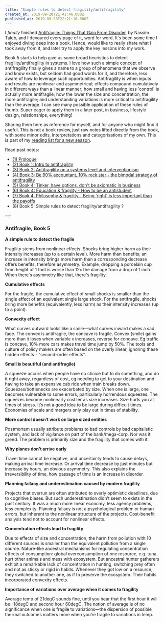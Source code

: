 ```yaml
---
title: "Simple rules to detect fragility/antifragility"
created_at: 2019-09-28T21:42:46.000Z
published_at: 2019-09-28T22:21:10.000Z
---
```

I _finally_ finished [Antifragile: Things That Gain From Disorder](https://www.amazon.com/Antifragile-Things-That-Disorder-Incerto/dp/0812979680), by Nassim Taleb, and I devoured every page of it, word for word. It's been some time I enjoyed diving deep into a book. Hence, would like to really share what I took away from it, and later try to apply the key lessons into my work.

  

Book 5 starts to help give us some broad heuristics to detect fragility/antifragility in systems. I love how such a simple concept of antifragility finally gives a name to a group of phenomena that we observe and know exists, but seldom had good words for it, and therefore, less aware of how to leverage such opportunities. Antifragility is when inputs and results are nonlinear and asymmetrical; effects compound cumulatively in different ways than a linear manner; how small and having less 'control' is actually more antifragile; how the lower the size and concentration, the more antifragile; and understanding variations is more critical to antifragility than the average. I can see many possible application of these rules of thumb. Super eager to apply them in a later post, in business, lifestyle design, relationships, everything! 

  

Sharing them here as reference for myself, and for anyone who might find it useful. This is not a book review, just raw notes lifted directly from the book, with some minor edits, interpretations and categorisations of my own. This is part of my [reading list for a new season](https://200wordsaday.com/words/reading-list-for-a-new-season-220315d233ada32ec9).

  

Read past notes:

*   [(1) Prologue](https://200wordsaday.com/words/do-you-want-to-be-a-candle-or-a-fire-antifragile-things-that-gain-from-disorder-1-261425d691d7909137)
*   [(2) Book 1: Intro to antifragility](https://200wordsaday.com/words/what-is-antifragility-antifragile-things-that-gain-from-disorder-2-275325d84d9d21b042) 
*   [(3) Book 2: Antifragility on a systems level and interventionism](https://200wordsaday.com/words/antifragile-systems-interventionism-antifragile-things-that-gain-from-disorder-3-275785d86353a03c84) 
*   [(4) Book 3: Be 90% accountant, 10% rock star - the bimodal strategy of antifragility](https://200wordsaday.com/words/be-90-accountant-10-rockstar-the-bimodal-strategy-of-antifragility-277705d8a1cf54c49c)
*   [(5) Book 4: Tinker, have options, don't be axiomatic in business](https://200wordsaday.com/words/tinker-have-options-and-don-t-be-axiomatic-to-be-antifragile-in-business-278255d8b62df2abc8) 
*   [(6) Book 4: Education & fragility - How to be an antistudent](https://200wordsaday.com/words/education-and-fragility-how-to-be-an-anti-student-278275d8b6589a8d6f)
*   [(7) Book 4: Philosophy & fragility - Being 'right' is less important than the payoffs](https://200wordsaday.com/words/being-right-is-less-important-than-the-payoffs-278265d8b64faac23a) 
*   (8) Book 5: Simple rules to detect fragility/antifragility ?  
    

\---

  

### **Antifragile, Book 5**

  

**A simple rule to detect the fragile**

Fragility stems from nonlinear effects. Shocks bring higher harm as their intensity increases (up to a certain level). More harm than benefits; an increase in intensity brings more harm than a corresponding decrease offers benefits, therefore asymmetry. Example, dropping a porcelain cup from height of 1 foot is worse than 12x the damage from a drop of 1 inch. When there's asymmetry like that, there's fragility.

  

**Cumulative effects**

For the fragile, the cumulative effect of small shocks is smaller than the single effect of an equivalent single large shock. For the antifragile, shocks bring more benefits (equivalently, less harm) as their intensity increases (up to a point).

  

**Convexity effect**

What curves outward looks like a smile—what curves inward makes a sad face. The convex is antifragile, the concave is fragile. Convex (smile) gains more than it loses when variable x increases, reverse for concave. Eg traffic is concave, 10% more cars makes travel time jump by 50%. The tools and culture of policy makers are often based on the overly linear, ignoring these hidden effects - “second-order effects”.

  

**Small is beautiful (and antifragile)**

A squeeze occurs when people have no choice but to do something, and do it right away, regardless of cost, eg needing to get to your destination and having to take an expensive cab ride when train breaks down. Squeezes/bottlenecks are exacerbated by size. When one is large, one becomes vulnerable to some errors, particularly horrendous squeezes. The squeezes become nonlinearly costlier as size increases. Size hurts you at times of stress. It’s not a good idea to be large during difficult times. Economies of scale and mergers only play out in times of stability. 

  

**More control doesn’t work on large sized entities**

Postmortem usually attribute problems to bad controls by bad capitalistic system, and lack of vigilance on part of the bank/mega-corp. Nor was it greed. The problem is primarily size and the fragility that comes with it.

  

**Why planes don’t arrive early**

Travel time cannot be negative, and uncertainty tends to cause delays, making arrival time increase. Or arrival time decrease by just minutes but increase by hours, an obvious asymmetry. This also explains the irreversibility of time, how passage of time is an increase in disorder.

  

**Planning fallacy and underestimation caused by modern fragility**

Projects that overrun are often attributed to overly optimistic deadlines, due to cognitive biases. But such underestimation didn’t seem to exists in the past century. It was a much more linear economy, less agency problems, less complexity. Planning fallacy is not a psychological problem or human errors, but inherent to the nonlinear structure of the projects. Cost-benefit analysis tend not to account for nonlinear effects.

  

**Concentration effects lead to fragility**

Due to effects of size and concentration, the harm from pollution with 10 different sources is smaller than the equivalent pollution from a single source. Nature-like ancestral mechanisms for regulating concentration effects of consumption: global overconsumption of one resource, e.g. tuna, hurt other animals and mess with ecosystem. But ancestral hunter gatherers exhibit a remarkable lack of concentration in hunting, switching prey often and not as sticky or rigid in habits. Whenever they got low on a resource, they switched to another one, as if to preserve the ecosystem. Their habits incorporated convexity effects.

  

**Importance of variations over average when it comes to fragility**

Average temp of 21degC sounds fine, until you hear that the first hour it will be -18degC and second hour 60degC. The notion of average is of no significance when one is fragile to variations—the dispersion of possible thermal outcomes matters more when you’re fragile to variations in temp.
